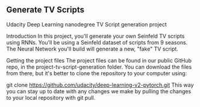 ## Generate TV Scripts

Udacity Deep Learning nanodegree TV Script generation project

Introduction In this project, you'll generate your own Seinfeld TV scripts using RNNs. You'll be using a Seinfeld dataset of scripts from 9 seasons. The Neural Network you'll build will generate a new, "fake" TV script.

Getting the project files The project files can be found in our public GitHub repo, in the project-tv-script-generation folder. You can download the files from there, but it's better to clone the repository to your computer using:

git clone https://github.com/udacity/deep-learning-v2-pytorch.git This way you can stay up to date with any changes we make by pulling the changes to your local repository with git pull.
